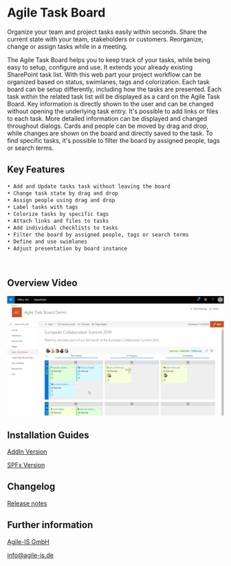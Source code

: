 # Agile Task Board
Organize your team and project tasks easily within seconds. Share the current state with your team, stakeholders or customers. Reorganize, change or assign tasks while in a meeting. 

The Agile Task Board helps you to keep track of your tasks, while being easy to setup, configure and use. It extends your already existing SharePoint task list. With this web part your project workflow can be organized based on status, swimlanes, tags and colorization.
Each task board can be setup differently, including how the tasks are presented. Each task within the related task list will be displayed as a card on the Agile Task Board. Key information is directly shown to the user and can be changed without opening the underlying task entry. It's possible to add links or files to each task. More detailed information can be displayed and changed throughout dialogs. Cards and people can be moved by drag and drop, while changes are shown on the board and directly saved to the task. To find specific tasks, it's possible to filter the board by assigned people, tags or search terms.
 
## Key Features
	• Add and Update tasks task without leaving the board
	• Change task state by drag and drop
	• Assign people using drag and drop
	• Label tasks with tags
	• Colorize tasks by specific tags
	• Attach links and files to tasks
	• Add individual checklists to tasks
	• Filter the board by assigned people, tags or search terms
	• Define and use swimlanes
	• Adjust presentation by board instance
 
## Overview Video

[![Feature Overview](https://raw.githubusercontent.com/AgileIS/AgileTaskBoard/master/docs/images/TeaserOverview.gif)](https://www.youtube.com/watch?v=Omb4-xvUENI "Feature Overview")

## Installation Guides

[AddIn Version](docs/AddIn.md)

[SPFx Version](docs/SPFx.md)

## Changelog

[Release notes](Releasenotes.md)

## Further information

[Agile-IS GmbH](http://agile-is.de)

info@agile-is.de
